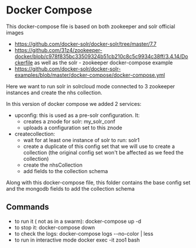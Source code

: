 # Docker Compose

This docker-compose file is based on both zookeeper and solr official images  
* https://github.com/docker-solr/docker-solr/tree/master/7.7
* https://github.com/31z4/zookeeper-docker/blob/c978f835bc33509324b51cb210c8c5c9934c38ff/3.4.14/Dockerfile
as well as the solr - zookeeper docker-compose example 
* https://github.com/docker-solr/docker-solr-examples/blob/master/docker-compose/docker-compose.yml

Here we want to run solr in solrcloud mode connected to 3 zookeeper instances and create the nhs collection.

In this version of docker compose we added 2 services:

* upconfig: this is used as a pre-solr configuration. It:
	* creates a znode for solr: my_solr_conf
	* uploads a configuration set to this znode
* createcollection:
	* wait for at least one instance of solr to run: solr1
	* create a duplicate of this config set that we will use to create a collection (the original 
	config set won't be affected as we feed the collection)
	* create the nhsCollection
	* add fields to the collection schema


Along with this docker-compose file, this folder contains the base config set and the mongodb fields to add the collection schema

## Commands
* to run it ( not as in a swarm): docker-compose up -d 
* to stop it: docker-compose down
* to check the logs: docker-compose logs --no-color | less
* to run in interactive mode docker exec -it zoo1 bash
